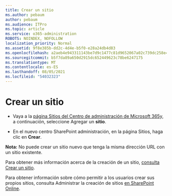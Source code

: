 ```yaml
---
title: Crear un sitio
ms.author: pebaum
author: pebaum
ms.audience: ITPro
ms.topic: article
ms.service: o365-administration
ROBOTS: NOINDEX, NOFOLLOW
localization_priority: Normal
ms.assetid: 9f8e385b-dd2c-4d4e-b5f0-e28a24db4d83
ms.openlocfilehash: a2aeb4e943311143be7d9c1477c81d9652067a02c739dc258e4187deb79cade7
ms.sourcegitcommit: b5f7da89a650d2915dc652449623c78be6247175
ms.translationtype: MT
ms.contentlocale: es-ES
ms.lasthandoff: 08/05/2021
ms.locfileid: "54032323"
---
```

# <a name="create-a-site"></a>Crear un sitio

- Vaya a la [página Sitios del Centro de administración de Microsoft 365](https://portal.office.com/adminportal/home#/SitesList)y, a continuación, seleccione Agregar un **sitio**. 
    
- En el nuevo centro SharePoint administración, en la página Sitios, haga clic en **Crear**. 
    
**Nota:** No puede crear un sitio nuevo que tenga la misma dirección URL con un sitio existente. 
  
Para obtener más información acerca de la creación de un sitio, [consulta Crear un sitio](https://go.microsoft.com/fwlink/?linkid=866295).
  
Para obtener información sobre cómo permitir a los usuarios crear sus propios sitios, consulta Administrar la creación de sitios [en SharePoint Online](https://go.microsoft.com/fwlink/?linkid=866296).
  

